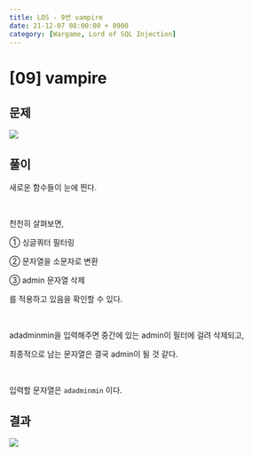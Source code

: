 ```yaml
---
title: LOS - 9번 vampire
date: 21-12-07 08:00:00 + 0900
category: [Wargame, Lord of SQL Injection]
---
```


# [09] vampire

## 문제

<img  src="https://img1.daumcdn.net/thumb/R1280x0/?scode=mtistory2&fname=https%3A%2F%2Fblog.kakaocdn.net%2Fdn%2Fpfg0X%2FbtrnfATFU5P%2FkQQttq6zigzehOSATX7rWK%2Fimg.png">

## 풀이

새로운 함수들이 눈에 띈다.

<br>

천천히 살펴보면,

① 싱글쿼터 필터링

② 문자열을 소문자로 변환

③ admin 문자열 삭제


를 적용하고 있음을 확인할 수 있다.

<br>

adadminmin을 입력해주면 중간에 있는 admin이 필터에 걸려 삭제되고,

최종적으로 남는 문자열은 결국 admin이 될 것 같다.

<br>

입력할 문자열은 `adadminmin` 이다.


## 결과

<img  src="https://img1.daumcdn.net/thumb/R1280x0/?scode=mtistory2&fname=https%3A%2F%2Fblog.kakaocdn.net%2Fdn%2FxFUAJ%2FbtrnhCjkWkU%2FL8tJShyTGyz5Cd1CQbrAf0%2Fimg.png">